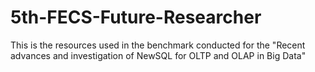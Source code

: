 # 5th-FECS-Future-Researcher
This is the resources used in the benchmark conducted for the "Recent advances and investigation of NewSQL for OLTP and OLAP in Big Data"  
